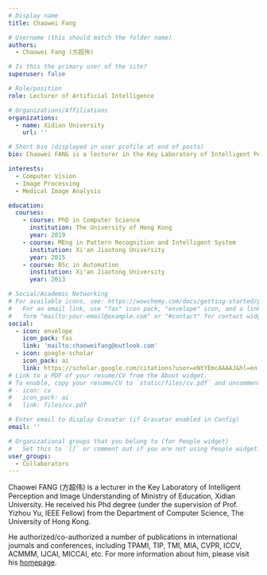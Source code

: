 ```yaml
---
# Display name
title: Chaowei Fang

# Username (this should match the folder name)
authors:
  - Chaowei Fang (方超伟)

# Is this the primary user of the site?
superuser: false

# Role/position
role: Lecturer of Artificial Intelligence

# Organizations/Affiliations
organizations:
  - name: Xidian University
    url: ''

# Short bio (displayed in user profile at end of posts)
bio: Chaowei FANG is a lecturer in the Key Laboratory of Intelligent Perception and Image Understanding of Ministry of Education, Xidian University.

interests:
  - Computer Vision
  - Image Processing
  - Medical Image Analysis

education:
  courses:
    - course: PhD in Computer Science
      institution: The University of Hong Kong
      year: 2019
    - course: MEng in Pattern Recognition and Intelligent System
      institution: Xi'an Jiaotong University
      year: 2015
    - course: BSc in Automation
      institution: Xi'an Jiaotong University
      year: 2013

# Social/Academic Networking
# For available icons, see: https://wowchemy.com/docs/getting-started/page-builder/#icons
#   For an email link, use "fas" icon pack, "envelope" icon, and a link in the
#   form "mailto:your-email@example.com" or "#contact" for contact widget.
social:
  - icon: envelope
    icon_pack: fas
    link: 'mailto:chaoweifang@outlook.com'
  - icon: google-scholar
    icon_pack: ai
    link: https://scholar.google.com/citations?user=eNtYEmcAAAAJ&hl=en
# Link to a PDF of your resume/CV from the About widget.
# To enable, copy your resume/CV to `static/files/cv.pdf` and uncomment the lines below.
# - icon: cv
#   icon_pack: ai
#   link: files/cv.pdf

# Enter email to display Gravatar (if Gravatar enabled in Config)
email: ''

# Organizational groups that you belong to (for People widget)
#   Set this to `[]` or comment out if you are not using People widget.
user_groups:
  - Collaborators
---
```


Chaowei FANG (方超伟) is a lecturer in the Key Laboratory of Intelligent Perception and Image Understanding of Ministry of Education, Xidian University. He received his Phd degree (under the supervision of Prof. Yizhou Yu, IEEE Fellow) from the Department of Computer Science, The University of Hong Kong. 

He authorized/co-authorized a number of publications in international journals and conferences, including TPAMI, TIP, TMI, MIA, CVPR, ICCV, ACMMM, IJCAI, MICCAI, etc. For more information about him, please visit his [homepage](https://chaoweifang.github.io). 

